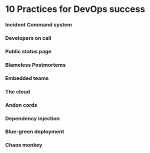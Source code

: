 # 10 Practices for DevOps success

### Incident Command system

### Developers on call

### Public status page

### Blameless Postmortems&#x20;

### Embedded teams

### The cloud

### Andon cords

### Dependency injection

### Blue-green deployment

### Chaos monkey
